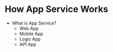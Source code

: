 # How App Service Works

+ What is App Service?
   + Web App 
   + Mobile App
   + Logic App
   + API App
